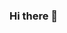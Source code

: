### Hi there 👋

<!-- It's Abbey Bohnet!
**Abbey0Cadabby/Abbey0Cadabby** is a ✨ _special_ ✨ repository because its `README.md` (this file) appears on your GitHub profile.

####Some interests and hobbies of mine
- Playing the clarinet
- Sewing
- Skiing
- Rollerblading
- Reading
- Tennis



**What I want to learn in Computer Science**
I want to learn how I can imporove the skills that I already have for coding.

**Why learning computer science is important to me?**
For me, computer science is important because we use the media all the time and eventually we will need to know these kinds of skills so it can help us in the future.  
